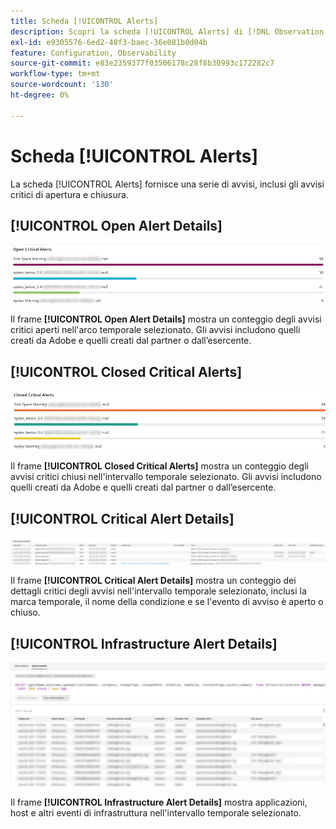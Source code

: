 ```yaml
---
title: Scheda [!UICONTROL Alerts]
description: Scopri la scheda [!UICONTROL Alerts] di [!DNL Observation for Adobe Commerce].
exl-id: e9305576-6ed2-48f3-baec-36e081b0d04b
feature: Configuration, Observability
source-git-commit: e83e2359377f03506178c28f8b30993c172282c7
workflow-type: tm+mt
source-wordcount: '130'
ht-degree: 0%

---
```


# Scheda [!UICONTROL Alerts]

La scheda [!UICONTROL Alerts] fornisce una serie di avvisi, inclusi gli avvisi critici di apertura e chiusura.

## [!UICONTROL Open Alert Details]

![Apri avvisi critici](../../assets/tools/observation-for-adobe-commerce/alerts-tab-1.jpg)

Il frame **[!UICONTROL Open Alert Details]** mostra un conteggio degli avvisi critici aperti nell&#39;arco temporale selezionato. Gli avvisi includono quelli creati da Adobe e quelli creati dal partner o dall’esercente.

## [!UICONTROL Closed Critical Alerts]

![Avvisi critici chiusi](../../assets/tools/observation-for-adobe-commerce/alerts-tab-2.jpg)

Il frame **[!UICONTROL Closed Critical Alerts]** mostra un conteggio degli avvisi critici chiusi nell&#39;intervallo temporale selezionato. Gli avvisi includono quelli creati da Adobe e quelli creati dal partner o dall’esercente.

## [!UICONTROL Critical Alert Details]

![Dettagli avviso critico](../../assets/tools/observation-for-adobe-commerce/alerts-tab-3.jpg)

Il frame **[!UICONTROL Critical Alert Details]** mostra un conteggio dei dettagli critici degli avvisi nell&#39;intervallo temporale selezionato, inclusi la marca temporale, il nome della condizione e se l&#39;evento di avviso è aperto o chiuso.

## [!UICONTROL Infrastructure Alert Details]

![Dettagli avviso infrastruttura](../../assets/tools/observation-for-adobe-commerce/alerts-tab-4.jpg)

Il frame **[!UICONTROL Infrastructure Alert Details]** mostra applicazioni, host e altri eventi di infrastruttura nell&#39;intervallo temporale selezionato.
